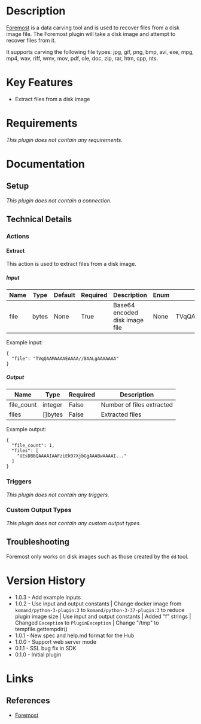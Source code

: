 # Description

[Foremost](http://foremost.sourceforge.net/) is a data carving tool and is used to recover files from a disk image file. The Foremost plugin will take a disk image and attempt to recover files from it.

It supports carving the following file types: jpg, gif, png, bmp, avi, exe, mpg, mp4, wav, riff, wmv, mov, pdf, ole, doc, zip, rar, htm, cpp, nts.

# Key Features

* Extract files from a disk image

# Requirements

_This plugin does not contain any requirements._

# Documentation

## Setup

_This plugin does not contain a connection._

## Technical Details

### Actions

#### Extract

This action is used to extract files from a disk image.

##### Input

|Name|Type|Default|Required|Description|Enum|Example|
|----|----|-------|--------|-----------|----|-------|
|file|bytes|None|True|Base64 encoded disk image file|None|TVqQAAMAAAAEAAAA//8AALgAAAAAAA...|

Example input:

```
{
  "file": "TVqQAAMAAAAEAAAA//8AALgAAAAAAA"
}
```

##### Output

|Name|Type|Required|Description|
|----|----|--------|-----------|
|file_count|integer|False|Number of files extracted|
|files|[]bytes|False|Extracted files|

Example output:

```
{
  "file_count": 1,
  "files": [
    "UEsDBBQAAAAIAAFziEk97XjbGgAAABwAAAAI..."
  ]
}
```

### Triggers

_This plugin does not contain any triggers._

### Custom Output Types

_This plugin does not contain any custom output types._

## Troubleshooting

Foremost only works on disk images such as those created by the `dd` tool.

# Version History

* 1.0.3 - Add example inputs
* 1.0.2 - Use input and output constants | Change docker image from `komand/python-3-plugin:2` to `komand/python-3-37-plugin:3` to reduce plugin image size | Use input and output constants | Added "f" strings | Changed `Exception` to `PluginException` | Change "/tmp" to tempfile.gettempdir()
* 1.0.1 - New spec and help.md format for the Hub
* 1.0.0 - Support web server mode
* 0.1.1 - SSL bug fix in SDK
* 0.1.0 - Initial plugin

# Links

## References

* [Foremost](http://foremost.sourceforge.net/)

